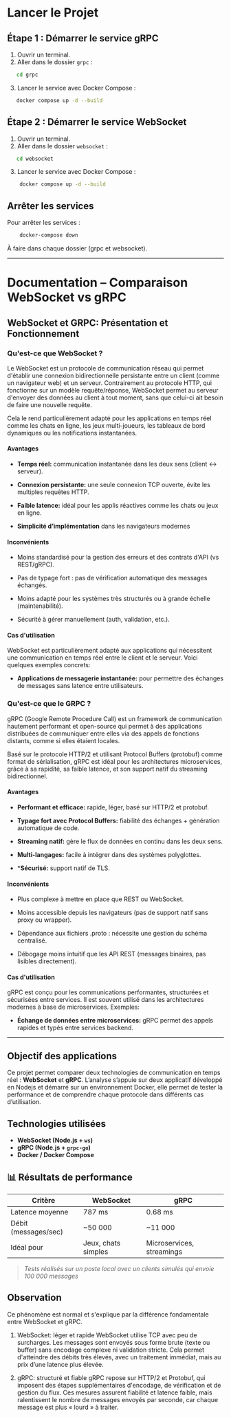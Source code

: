 
# Lancer le Projet

## Étape 1 : Démarrer le service gRPC

1. Ouvrir un terminal.
2. Aller dans le dossier `grpc` :

```bash
   cd grpc
```

3. Lancer le service avec Docker Compose :

```bash
   docker compose up -d --build
```

## Étape 2 : Démarrer le service WebSocket

1. Ouvrir un terminal.
2. Aller dans le dossier `websocket` :

```bash
   cd websocket
```

3. Lancer le service avec Docker Compose :

```bash
    docker compose up -d --build
```

## Arrêter les services

Pour arrêter les services :

```bash
    docker-compose down
```

À faire dans chaque dossier (grpc et websocket).

---

# Documentation – Comparaison WebSocket vs gRPC

## WebSocket et GRPC: Présentation et Fonctionnement

### Qu'est-ce que WebSocket ?

Le WebSocket est un protocole de communication réseau qui permet d'établir une connexion bidirectionnelle persistante entre un 
client (comme un navigateur web) et un serveur. Contrairement au protocole HTTP, qui fonctionne sur un modèle requête/réponse, 
WebSocket permet au serveur d'envoyer des données au client à tout moment, sans que celui-ci ait besoin de faire une nouvelle 
requête.

Cela le rend particulièrement adapté pour les applications en temps réel comme les chats en ligne, les jeux multi-joueurs, les 
tableaux de bord dynamiques ou les notifications instantanées.

#### Avantages 

- **Temps réel:** communication instantanée dans les deux sens (client ↔ serveur).

- **Connexion persistante:** une seule connexion TCP ouverte, évite les multiples requêtes HTTP.

- **Faible latence:** idéal pour les applis réactives comme les chats ou jeux en ligne.

- **Simplicité d’implémentation** dans les navigateurs modernes

#### Inconvénients

- Moins standardisé pour la gestion des erreurs et des contrats d'API (vs REST/gRPC).

- Pas de typage fort : pas de vérification automatique des messages échangés.

- Moins adapté pour les systèmes très structurés ou à grande échelle (maintenabilité).

- Sécurité à gérer manuellement (auth, validation, etc.).

#### Cas d'utilisation

WebSocket est particulièrement adapté aux applications qui nécessitent une communication en temps réel entre le client et le 
serveur. Voici quelques exemples concrets:

- **Applications de messagerie instantanée:** pour permettre des échanges de messages sans latence entre utilisateurs.

### Qu'est-ce que le GRPC ?

gRPC (Google Remote Procedure Call) est un framework de communication hautement performant et open-source qui permet à des 
applications distribuées de communiquer entre elles via des appels de fonctions distants, comme si elles étaient locales.

Basé sur le protocole HTTP/2 et utilisant Protocol Buffers (protobuf) comme format de sérialisation, gRPC est idéal pour les 
architectures microservices, grâce à sa rapidité, sa faible latence, et son support natif du streaming bidirectionnel.

#### Avantages 

- **Performant et efficace:** rapide, léger, basé sur HTTP/2 et protobuf.

- **Typage fort avec Protocol Buffers:** fiabilité des échanges + génération automatique de code.

- **Streaming natif:** gère le flux de données en continu dans les deux sens.

- **Multi-langages:** facile à intégrer dans des systèmes polyglottes.

- ***Sécurisé:** support natif de TLS.

#### Inconvénients

- Plus complexe à mettre en place que REST ou WebSocket.

- Moins accessible depuis les navigateurs (pas de support natif sans proxy ou wrapper).

- Dépendance aux fichiers .proto : nécessite une gestion du schéma centralisé.

- Débogage moins intuitif que les API REST (messages binaires, pas lisibles directement).

#### Cas d'utilisation

gRPC est conçu pour les communications performantes, structurées et sécurisées entre services. Il est souvent utilisé dans les 
architectures modernes à base de microservices. Exemples:

- **Échange de données entre microservices:** gRPC permet des appels rapides et typés entre services backend.

---

## Objectif des applications

Ce projet permet comparer deux technologies de communication en temps réel : 
**WebSocket** et **gRPC**. L’analyse s’appuie sur deux applicatif développé en Nodejs et démarré sur un environnement Docker, 
elle permet de tester la performance et de comprendre chaque protocole dans différents cas d’utilisation.

## Technologies utilisées

- **WebSocket (Node.js + `ws`)**
- **gRPC (Node.js + `grpc-go`)**
- **Docker / Docker Compose**


## 📊 Résultats de performance

| Critère                   | WebSocket            | gRPC                      |
|--------------------------|----------------------|---------------------------|
| Latence moyenne          | 787 ms               | 0.68 ms                  |
| Débit (messages/sec)     | ~50 000              | ~11 000                   |
| Idéal pour               | Jeux, chats simples  | Microservices, streamings  |

> _Tests réalisés sur un poste local avec un clients simulés qui envoie 100 000 messages_

## Observation

Ce phénomène est normal et s'explique par la différence fondamentale entre WebSocket et gRPC.

1. WebSocket: léger et rapide
WebSocket utilise TCP avec peu de surcharges. Les messages sont envoyés sous forme brute (texte ou buffer) sans encodage complexe 
ni validation stricte. Cela permet d'atteindre des débits très élevés, avec un traitement immédiat, mais au prix d’une latence 
plus élevée.

2. gRPC: structuré et fiable
gRPC repose sur HTTP/2 et Protobuf, qui imposent des étapes supplémentaires d'encodage, de vérification et de gestion du flux. 
Ces mesures assurent fiabilité et latence faible, mais ralentissent le nombre de messages envoyés par seconde, car chaque message 
est plus « lourd » à traiter.